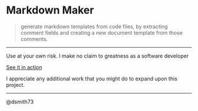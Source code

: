 # Markdown Maker  

> generate markdown templates from code files, by extracting comment fields and creating a new document template from those comments.  

---

Use at your own risk. I make no claim to greatness as a software developer  


[See it in action](https://dsmith73.github.io/toolbox/js/md-maker/index.html)  


I appreciate any additional work that you might do to expand upon this project.  

---

@dsmith73  
